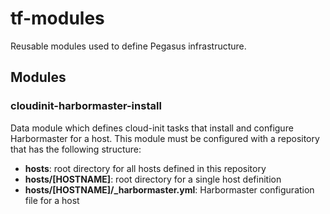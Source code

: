 # tf-modules

Reusable modules used to define Pegasus infrastructure.

## Modules

### cloudinit-harbormaster-install

Data module which defines cloud-init tasks that install and configure Harbormaster for a host. This module must be configured with a repository that has the following structure:

- **hosts**: root directory for all hosts defined in this repository
- **hosts/[HOSTNAME]**: root directory for a single host definition
- **hosts/[HOSTNAME]/_harbormaster.yml**: Harbormaster configuration file for a host
